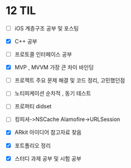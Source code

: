 # 12 TIL

- [ ] iOS 계층구조 공부 및 포스팅
- [x] C++ 공부
- [ ] 프로토콜 인터페이스 공부
- [x] MVP , MVVM 가장 큰 차이 바인딩
- [ ] 프로젝트 주요 문제 해결 및 코드 정리, 고민했던점
- [ ] 노티피케이션 순차적 , 동기 테스트
- [ ] 프로퍼티 didset
- [ ] 킹피셔->NSCache Alamofire->URLSession 
- [x] ARkit 아이디어 참고자료 찾음
- [x] 포트폴리오 정리
- [x] 스터디 과제 공부 및 시험 공부

